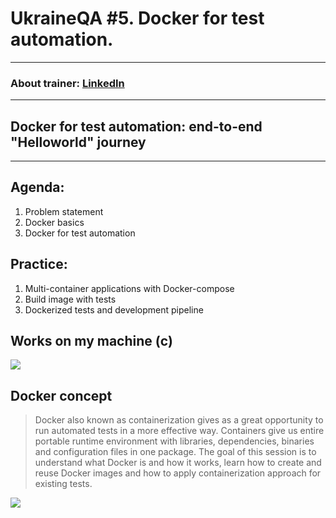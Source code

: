 # UkraineQA #5. Docker for test automation.
---
### About trainer: [LinkedIn](https://www.linkedin.com/in/oleksandr-metelytsia-7a443532)
---
## Docker for test automation: end-to-end "Helloworld" journey
---

Agenda:
---
1.	Problem statement
2.	Docker basics
3.	Docker for test automation

Practice:
----
1.  Multi-container applications with Docker-compose
2.  Build image with tests
3.  Dockerized tests and development pipeline

Works on my machine (с)
---

![](https://www.dropbox.com/s/mmd345a0uoj3lpy/works_on_my_machine.jpg)


Docker concept
---

> Docker also known as containerization gives as a great opportunity to run automated tests in a more effective way. Containers give us entire portable runtime environment with libraries, dependencies, binaries and configuration files in one package. The goal of this session is to understand what Docker is and how it works, learn how to create and reuse Docker images and how to apply containerization approach for existing tests.

![](https://www.docker.com/sites/default/files/Package%20software%40x2.png)
